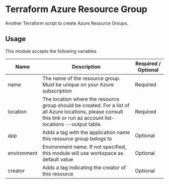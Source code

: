 # Terraform Azure Resource Group

Another Terraform script to create Azure Resource Groups.

## Usage

This module accepts the following variables

| Name    | Description     | Required / Optional |
| ------- | --------------- | ---------- |
| name    | The name of the resource group. Must be unique on your Azure subscription | Required |
| location | The location where the resource group should be created. For a list of all Azure locations, please consult this link or run az account list-locations --output table. | Required |
| app    | Adds a tag with the application name this resource group belogs to | Optional |
| environment | Environment name. If not specified, this module will use workspace as default value | Optional |
| creator     | Adds a tag indicating the creator of this resource | Optional |
